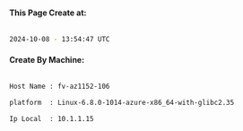 
   
#### This Page Create at:

```bash

2024-10-08 - 13:54:47 UTC

```

#### Create By Machine:

```bash

Host Name : fv-az1152-106

platform  : Linux-6.8.0-1014-azure-x86_64-with-glibc2.35

Ip Local  : 10.1.1.15

```

